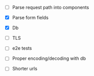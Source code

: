 - [ ] Parse request path into components
- [x] Parse form fields
- [x] Db
- [ ] TLS
- [ ] e2e tests
- [ ] Proper encoding/decoding with db
- [ ] Shorter urls

